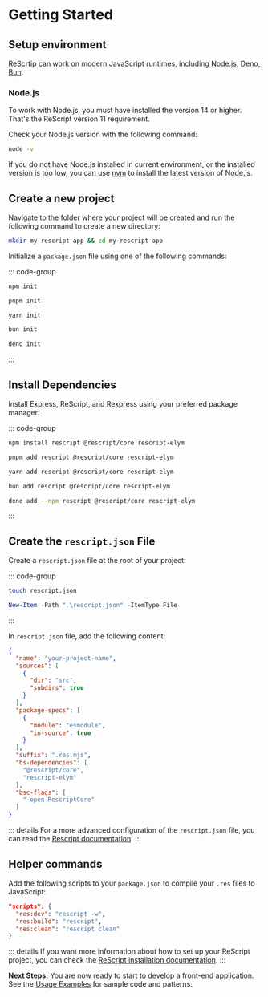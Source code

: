 # Getting Started

## Setup environment

ReScrtip can work on modern JavaScript runtimes, including [Node.js](https://nodejs.org), [Deno](https://deno.com/), [Bun](https://bun.sh/).

### Node.js

To work with Node.js, you must have installed the version 14 or higher. That's the ReScript version 11 requirement.

Check your Node.js version with the following command:
```sh
node -v
```
If you do not have Node.js installed in current environment, or the installed version is too low, you can use [nvm](https://github.com/nvm-sh/nvm) to install the latest version of Node.js.

## Create a new project

Navigate to the folder where your project will be created and run the following command to create a new directory:
```sh
mkdir my-rescript-app && cd my-rescript-app
```

Initialize a `package.json` file using one of the following commands:

::: code-group
```sh [npm]
npm init
```

```sh [pnpm]
pnpm init
```

```sh [yarn]
yarn init
```

```sh [bun]
bun init
```

```sh [deno]
deno init
```
:::

## Install Dependencies

Install Express, ReScript, and Rexpress using your preferred package manager:

::: code-group
```sh [npm]
npm install rescript @rescript/core rescript-elym
```

```sh [pnpm]
pnpm add rescript @rescript/core rescript-elym
```

```sh [yarn]
yarn add rescript @rescript/core rescript-elym
```

```sh [bun]
bun add rescript @rescript/core rescript-elym
```

```sh [deno]
deno add --npm rescript @rescript/core rescript-elym
```
:::

## Create the `rescript.json` File

Create a `rescript.json` file at the root of your project:

::: code-group
```sh [Unix]
touch rescript.json
```

```ps1 [Windows]
New-Item -Path ".\rescript.json" -ItemType File
```
:::

In `rescript.json` file, add the following content:
```json
{
  "name": "your-project-name",
  "sources": [
    {
      "dir": "src",
      "subdirs": true
    }
  ],
  "package-specs": [
    {
      "module": "esmodule",
      "in-source": true
    }
  ],
  "suffix": ".res.mjs",
  "bs-dependencies": [
    "@rescript/core",
    "rescript-elym"
  ],
  "bsc-flags": [
    "-open RescriptCore"
  ]
}
```

::: details
For a more advanced configuration of the `rescript.json` file, you can read the [Rescript documentation](https://rescript-lang.org/docs/manual/v11.0.0/build-configuration).
:::

## Helper commands

Add the following scripts to your `package.json` to compile your `.res` files to JavaScript:

```json
"scripts": {
  "res:dev": "rescript -w",
  "res:build": "rescript",
  "res:clean": "rescript clean"
}
```

::: details
If you want more information about how to set up your ReScript project, you can check the [ReScript installation documentation](https://rescript-lang.org/docs/manual/v11.0.0/installation).
:::

**Next Steps:**
You are now ready to start to develop a front-end application. See the [Usage Examples](./examples.md) for sample code and patterns.